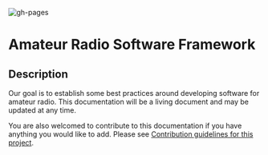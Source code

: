 ![gh-pages](https://github.com/Amateur-Radio-Software-Framework/documentation/actions/workflows/gh-pages.yml/badge.svg)

# Amateur Radio Software Framework

## Description

Our goal is to establish some best practices around developing software for amateur radio. This documentation will be a living document and may be updated at any time. 

You are also welcomed to contribute to this documentation if you have anything you would like to add. Please see [Contribution guidelines for this project](CONTRIBUTING.md).

